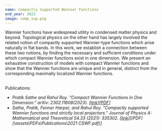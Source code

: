 ```yaml
---
name: Compactly Supported Wannier Functions
end_year: 2023
image: comp_sup.png
---
```


Wannier functions have widespread utility in condensed matter physics and beyond. Topological physics on the other hand has largely involved the related notion of compactly supported Wannier-type functions which arise naturally in flat bands. In this work, we establish a connection between these two notions, by finding the necessary and sufficient conditions under which compact Wannier functions exist in one dimension. We present an exhaustive construction of models with compact Wannier functions and show that the Wannier functions are unique and in general, distinct from the corresponding maximally localized Wannier functions.<br/><br/>

Publications:
- *Pratik Sathe and Rahul Roy. "Compact Wannier Functions in One Dimension."  arXiv: 2302.11608(2023). \[[link](https://arxiv.org/abs/2302.11608)\]\[[PDF](https://arxiv.org/pdf/2302.11608.pdf)\]*
- *Sathe, Pratik, Fenner Harper, and Rahul Roy. "Compactly supported Wannier functions and strictly local projectors." Journal of Physics A: Mathematical and Theoretical 54.33 (2021): 335302. \[[link](https://doi.org/10.1088/1751-8121/ac1167)\]\[[PDF](\assets\PDFs\Publications\2021 CSWF.pdf)\]*